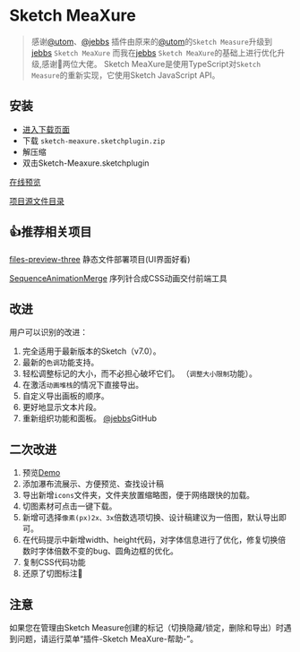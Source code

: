 # Sketch MeaXure

> 感谢[@utom](https://github.com/utom)、[@jebbs](https://github.com/qjebbs)
> 插件由原来的[@utom](https://github.com/utom)的`Sketch Measure`升级到[jebbs](https://github.com/qjebbs) `Sketch MeaXure`
> 而我在[jebbs](https://github.com/qjebbs) `Sketch MeaXure`的基础上进行优化升级,感谢🙏两位大佬。
Sketch MeaXure是使用TypeScript对`Sketch Measure`的重新实现，它使用Sketch JavaScript API。
## 安装
- [进入下载页面](https://gitee.com/hubzyy/sketch-meaxure/releases)
- 下载 `sketch-meaxure.sketchplugin.zip`
- 解压缩
- 双击Sketch-Meaxure.sketchplugin
  

[在线预览](http://hubzyy.gitee.io/sketch-meaxure/)

[项目源文件目录](./Directory.md)



## 👍推荐相关项目
[files-preview-three](https://gitee.com/hubzyy/files-preview-three) 静态文件部署项目(UI界面好看)

[SequenceAnimationMerge](https://gitee.com/hubzyy/sequence-animation-merge) 序列针合成CSS动画交付前端工具



## 改进

用户可以识别的改进：
1. 完全适用于最新版本的Sketch（v7.0）。
1. 最新的`色调`功能支持。
1. 轻松调整标记的大小，而不必担心破坏它们。 （`调整大小限制`功能）。
1. 在激活`动画堆栈`的情况下直接导出。
1. 自定义导出画板的顺序。
1. 更好地显示文本片段。
1. 重新组织功能和面板。
[@jebbs](https://github.com/qjebbs/sketch-meaxure)GitHub

## 二次改进
1. 预览[Demo](http://hubzyy.gitee.io/sketch-meaxure/)
1. 添加瀑布流展示、方便预览、查找设计稿
1. 导出新增`icons`文件夹，文件夹放置缩略图，便于网络跟快的加载。
1. 切图素材可点击一键下载。
1. 新增可选择`像素(px)2x、3x`倍数选项切换、设计稿建议为一倍图，默认导出即可。
1. 在代码提示中新增width、height代码，对字体信息进行了优化，修复切换倍数时字体倍数不变的bug、圆角边框的优化。
1. 复制CSS代码功能
1. 还原了切图标注🥰


## 注意

如果您在管理由Sketch Measure创建的标记（切换隐藏/锁定，删除和导出）时遇到问题，请运行菜单“插件-Sketch MeaXure-帮助-”。
